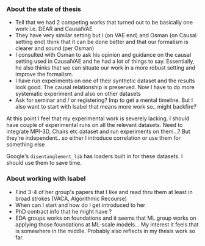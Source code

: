 ### About the state of thesis

- Tell that we had 2 competing works that turned out to be basically one work i.e. DEAR and CausalVAE
- They have very similar setting but I (on VAE end) and Osman (on Causal setting end) think that it can be done better and that our formalism is clearer and sound (per Osman)
- I consulted with Osman to ask his opinion and guidance on the causal setting used in CausalVAE and he had a lot of things to say. Essentially, he also thinks that we can situate our work in a more robust setting and improve the formalism.
- I have run experiments on one of their synthetic dataset and the results look good. The causal relationship is preserved. Now I have to do more systematic experiment and also on other datasets
- Ask for seminar and / or registering? Imp to get a mental timeline. But I also want to start with Isabel that means more work so.. might backfire?

<span class="remark">At this point I feel that my experimental work is severely lacking. I should have couple of experimental runs on all the relevant datasets. Need to integrate MPI-3D, Chairs etc dataset and run experiments on them...? But they're independent.. so either I introduce correlation or use them for something else</span>

Google's `disentanglement_lib` has loaders built in for these datasets. I should use them to save time.

### About working with Isabel
- Find 3-4 of her group's papers that I like and read thru them at least in broad strokes (VACA, Algorithmic Recourse)
- When can I start and how do I get introduced to her
- PhD contract info that he might have ?
- EDA groups works on foundations and it seems that ML group works on applying those foundations at ML-scale models... My interest it feels that is somewhere in the middle. Probably also reflects in my thesis work so far.